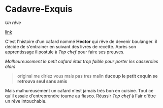 # Cadavre-Exquis
*Un rêve*

[link](https://static.fnac-static.com/multimedia/Images/FR/MDM/4c/31/38/3682636/1540-1/tsp20230111194623/Jeu-de-cartes-Salade-de-Cafards.jpg)

C'est l'histoire d'un cafard nommé **Hector** qui rêve de devenir boulanger.
il décide de s'entrainer en suivant des livres de recette.
Après son apprentissage il postule à _Top chef_ pour faire ses preuves.




_Malheureusement le petit cafard était trop faible pour porter les casseroles alors_ 
> original me diriez vous mais pas tres malin
**ducoup le petit coquin se retrouva seul sans amis**








Mais malhureusement un cafard n'est jamais très bon en cuisine.
Tout ce qu'il essaie d'entreprendre tourne au fiasco.
Réussir _Top chef_ à l'air d'être un rêve intouchable.
